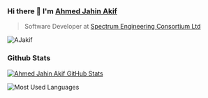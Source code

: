 ### Hi there 👋 I'm [Ahmed Jahin Akif](https://www.linkedin.com/in/ajakif/)
> Software Developer at [Spectrum Engineering Consortium Ltd](https://spectrum-bd.com/)

<img src="https://komarev.com/ghpvc/?username=AJakif" alt="AJakif" />

### Github Stats

[![Ahmed Jahin Akif GitHub Stats](https://github-readme-stats.vercel.app/api?username=AJakif&theme=vue-dark&show_icons=true&count_private=true)](https://github.com/AJakif)

<p><img src="https://github-readme-stats.vercel.app/api/top-langs/?username=AJakif&langs_count=5&theme=vue-dark&layout=compact" alt="Most Used Languages" /></p>